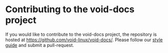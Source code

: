 # Contributing to the void-docs project

If you would like to contribute to the void-docs project, the
repository is hosted at
<https://github.com/void-linux/void-docs/>. Please follow our [style
guide](./styleguide.md) and submit a pull-request.

